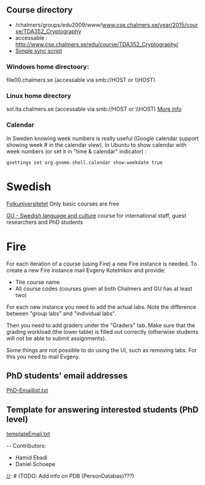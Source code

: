 

## Course directory
- /chalmers/groups/edu2009/www/www.cse.chalmers.se/year/2015/course/TDA352_Cryptography
- accessable :  http://www.cse.chalmers.se/edu/course/TDA352_Cryptography/
- [Simple sync script](sync.sh)

### Windows home directoory:
file00.chalmers.se  (accessable via smb://HOST or \\\\HOST)

### Linux home directory
sol.ita.chalmers.se (accessable via smb://HOST or \\\\HOST)
[More info](https://student.portal.chalmers.se/en/contactservice/ITServices/self-administered/linux/file-storage/Sidor/Mount-home-directory.aspx)





### Calendar
In Sweden knowing week numbers is really useful (Google calendar support showing week # in the calendar view).
In Ubuntu to show calendar with week numbers (or set it in "time & calendar" indicator) :
```
gsettings set org.gnome.shell.calendar show-weekdate true
```

# Swedish
[Folkuniversitetet](http://www.folkuniversitetet.se/chalmers) Only basic courses are free

[GU - Swedish language and culture](http://uf.gu.se/english/ask/staff/language-courses/?languageId=100001) course for international staff, guest researchers and PhD students


# Fire

For each iteration of a course (using Fire) a new Fire instance is needed. To create a new Fire instance mail Evgeny Kotelnikov and provide:

 - The course name
 - All course codes (courses given at both Chalmers and GU has at least two)

For each new instance you need to add the actual labs. Note the difference between "group labs" and "individual labs".

Then you need to add graders under the "Graders" tab. Make sure that the grading workload (the lower table) is filled out correctly (otherwise students will not be able to submit assignments).

Some things are not possible to do using the UI, such as removing labs. For this you need to mail Evgeny.


## PhD students' email addresses
[PhD-Emaillist.txt](PhD-Emaillist.txt)


## Template for answering interested students (PhD level)
[templateEmail.txt](templateEmail.txt)



--
Contributors: 
- Hamid Ebadi
- Daniel Schoepe




[//]: # (TODO: Add info on PDB (PersonDatabas)???)

[//]: # (TODO: Add info on Canvas???)

[//]: # (TODO: Add Ladok!!)


